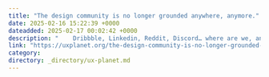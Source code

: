 ```yaml
---
title: "The design community is no longer grounded anywhere, anymore."
date: 2025-02-16 15:22:39 +0000
dateadded: 2025-02-17 00:02:42 +0000
description: "    Dribbble, Linkedin, Reddit, Discord… where are we, anyway?  Continue reading on UX Planet »  "
link: "https://uxplanet.org/the-design-community-is-no-longer-grounded-anywhere-anymore-994b5268207e?source=rss----819cc2aaeee0---4"
category:
directory: _directory/ux-planet.md
---
```

